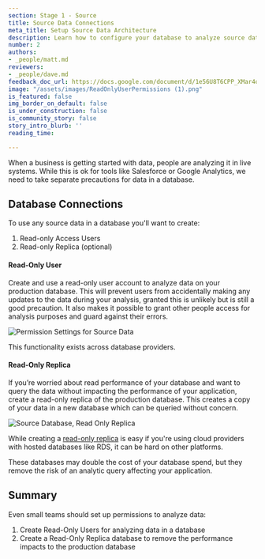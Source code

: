 ```yaml
---
section: Stage 1 - Source
title: Source Data Connections
meta_title: Setup Source Data Architecture
description: Learn how to configure your database to analyze source data effectively.
number: 2
authors:
- _people/matt.md
reviewers:
- _people/dave.md
feedback_doc_url: https://docs.google.com/document/d/1e56U8T6CPP_XMar4oubX5GaZD7rhLUy2w5PgvB2xllY/edit?usp=sharing
image: "/assets/images/ReadOnlyUserPermissions (1).png"
is_featured: false
img_border_on_default: false
is_under_construction: false
is_community_story: false
story_intro_blurb: ''
reading_time: 

---
```

When a business is getting started with data, people are analyzing it in live systems. While this is ok for tools like Salesforce or Google Analytics, we need to take separate precautions for data in a database.

## Database Connections

To use any source data in a database you'll want  to create:

1. Read-only Access Users
2. Read-only Replica (optional)

#### Read-Only User

Create and use a read-only user account to analyze data on your production database. This will prevent users from accidentally making any updates to the data during your analysis, granted this is unlikely but is still a good precaution. It also makes it possible to grant other people access for analysis purposes and guard against their errors.

![Permission Settings for Source Data](/assets/images/ReadOnlyUserPermissions.png "Read Only User Permission")

This functionality exists across database providers.

#### Read-Only Replica

If you’re worried about read performance of your database and want to query the data without impacting the performance of your application, create a read-only replica of the production database. This creates a copy of your data in a new database which can be queried without concern.

![Source Database, Read Only Replica](/assets/images/ReadOnlyReplicaDatabase.png "Read Only Replica Database")

While creating a [read-only replica](https://aws.amazon.com/rds/details/read-replicas/) is easy if you're using cloud providers with hosted databases like RDS, it can be hard on other platforms.

These databases may double the cost of your database spend, but they remove the risk of an analytic query affecting your application.

## Summary

Even small teams should set up permissions to analyze data:

1. Create Read-Only Users for analyzing data in a database
2. Create a Read-Only Replica database to remove the performance impacts to the production database